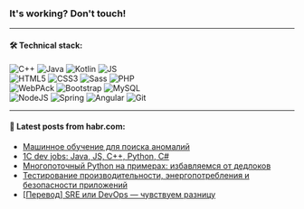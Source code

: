 ### It's working? Don't touch!

---

#### 🛠️ Technical stack:

![C++](https://img.shields.io/badge/C++-informational?logo=c%2B%2B&style=flat&logoColor=white&color=9C033A)
![Java](https://img.shields.io/badge/Java-informational?logo=java&style=flat&logoColor=white&color=007396)
![Kotlin](https://img.shields.io/badge/Kotlin-informational?logo=Kotlin&style=flat&logoColor=white&color=0095D5)
![JS](https://img.shields.io/badge/JS-informational?logo=javaScript&style=flat&logoColor=black&color=F7Df1E) <br>
![HTML5](https://img.shields.io/badge/HTML5-informational?logo=html5&style=flat&logoColor=white&color=E34F26)
![CSS3](https://img.shields.io/badge/CSS3-informational?logo=css3&style=flat&logoColor=white&color=157286)
![Sass](https://img.shields.io/badge/Saas-informational?logo=sass&style=flat&logoColor=white&color=hotpink)
![PHP](https://img.shields.io/badge/PHP-informational?logo=php&style=flat&logoColor=white&color=777BB4) <br>
![WebPAck](https://img.shields.io/badge/WebPack-informational?logo=webPack&style=flat&logoColor=white&color=FF6F00)
![Bootstrap](https://img.shields.io/badge/Bootstrap-informational?logo=Bootstrap&style=flat&logoColor=white&color=7952B3)
![MySQL](https://img.shields.io/badge/MySQL-informational?logo=MySQL&style=flat&logoColor=white&color=00f) <br>
![NodeJS](https://img.shields.io/badge/NodeJS-informational?logo=node.js&style=flat&logoColor=white&color=43853D)
![Spring](https://img.shields.io/badge/Spring-informational?logo=Spring&style=flat&logoColor=white&color=0A9EDC)
![Angular](https://img.shields.io/badge/Vue-informational?logo=vue.js&style=flat&logoColor=white&color=red)
![Git](https://img.shields.io/badge/Git-informational?logo=git&style=flat&logoColor=white&color=darkorange)

___

#### 💬 Latest posts from habr.com:

<!-- BLOG-POST-LIST:START -->
- [Машинное обучение для поиска аномалий](https://habr.com/ru/post/671670/?utm_source=habrahabr&utm_medium=rss&utm_campaign=671670)
- [1С dev jobs: Java, JS, C++, Python, C#](https://habr.com/ru/post/671454/?utm_source=habrahabr&utm_medium=rss&utm_campaign=671454)
- [Многопоточный Python на примерах: избавляемся от дедлоков](https://habr.com/ru/post/671620/?utm_source=habrahabr&utm_medium=rss&utm_campaign=671620)
- [Тестирование производительности, энергопотребления и безопасности приложений](https://habr.com/ru/post/669942/?utm_source=habrahabr&utm_medium=rss&utm_campaign=669942)
- [[Перевод] SRE или DevOps — чувствуем разницу](https://habr.com/ru/post/671274/?utm_source=habrahabr&utm_medium=rss&utm_campaign=671274)
<!-- BLOG-POST-LIST:END -->
